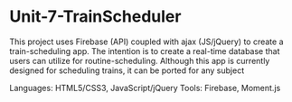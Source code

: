 # Unit-7-TrainScheduler
This project uses Firebase (API) coupled with ajax (JS/jQuery) to create a train-scheduling app. The intention is to create a real-time database that users can utilize for routine-scheduling. Although this app is currently designed for scheduling trains, it can be ported for any subject

Languages: HTML5/CSS3, JavaScript/jQuery
Tools: Firebase, Moment.js
